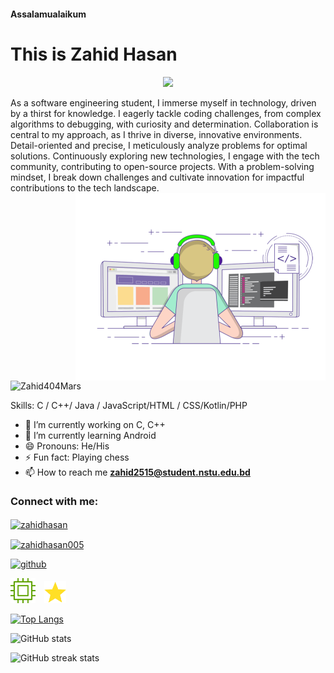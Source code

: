 #### Assalamualaikum
# This  is Zahid Hasan
<div align="center"> <img src="https://i.pinimg.com/originals/0f/25/e4/0f25e4668c1c7740b5ed41835339d67f.gif"> </div>

As a software engineering student, I immerse myself in technology, driven by a thirst for knowledge. I eagerly tackle coding challenges, from complex algorithms to debugging, with curiosity and determination. Collaboration is central to my approach, as I thrive in diverse, innovative environments. Detail-oriented and precise, I meticulously analyze problems for optimal solutions. Continuously exploring new technologies, I engage with the tech community, contributing to open-source projects. With a problem-solving mindset, I break down challenges and cultivate innovation for impactful contributions to the tech landscape.
<img align="right" alt="Coding" width="400" src="https://raw.githubusercontent.com/devSouvik/devSouvik/master/gif3.gif">
<p align="left"> <img src="https://komarev.com/ghpvc/?username=Zahid404Mars&label=Profile%20views&color=0e75b6&style=flat" alt="Zahid404Mars" /> </p>

Skills: C / C++/ Java / JavaScript/HTML / CSS/Kotlin/PHP
- 🔭 I’m currently working on C, C++ 
- 🌱 I’m currently learning Android 
- 😄 Pronouns: He/His 
- ⚡ Fun fact:  Playing chess
 - 📫 How to reach me **zahid2515@student.nstu.edu.bd**

   
<h3 align="left">Connect with me:</h3>
<p align="left"> 
<a href="https://www.linkedin.com/in/md-zahid-hasan-9630ba2bb/" target="blank"><img align="center" src="https://raw.githubusercontent.com/rahuldkjain/github-profile-readme-generator/master/src/images/icons/Social/linked-in-alt.svg" alt="zahidhasan" height="30" width="40" /></a>

<a href="https://l.facebook.com/l.php?u=https%3A%2F%2Fwww.instagram.com%2Fzahidhasan005%3Figsh%3DMWtmc2NzNmtsdWF6eA%253D%253D%26utm_source%3Dqr%26fbclid%3DIwAR3izHQbjFSjPsHRmrc_DTXxpzl_k2huII1IvDFlms9ZakybUYGFen1Wlr0&h=AT16dPxiE5c6vpIVrYZFqyHQCgQUgDIBD0I70Gj0VMmVdYrm-vnqEi6-PeaREWIxCCR5a5Yc6UQMaKLEu2NNWU7bWxeOSusWyBhisffZ4rJ5XVUwUOXHhxEpcgA7s8z9jJ7VjLD8TLzf-mqdxspK5Q" target="blank"><img align="center" src="https://raw.githubusercontent.com/rahuldkjain/github-profile-readme-generator/master/src/images/icons/Social/instagram.svg" alt="zahidhasan005" height="30" width="40" /></a>
</p>

[<img src='https://cdn.jsdelivr.net/npm/simple-icons@3.0.1/icons/github.svg' alt='github' height='40'>](https://github.com/Zahid404Mars)  

<a href='https://docs.github.com/en/developers'><img src='https://raw.githubusercontent.com/acervenky/animated-github-badges/master/assets/devbadge.gif' width='40' height='40'></a> <a href='https://stars.github.com/'><img src='https://raw.githubusercontent.com/acervenky/animated-github-badges/master/assets/starbadge.gif' width='35' height='35'></a> 

[![Top Langs](https://github-readme-stats.vercel.app/api/top-langs/?username=Zahid404Mars)](https://github.com/anuraghazra/github-readme-stats)

![GitHub stats](https://github-readme-stats.vercel.app/api?username=Zahid404Mars&show_icons=true) 

![GitHub streak stats](https://streak-stats.demolab.com/?user=Zahid404Mars) 








